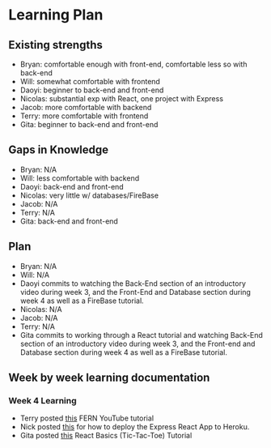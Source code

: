 # Learning Plan
## Existing strengths
- Bryan: comfortable enough with front-end, comfortable less so with back-end
- Will: somewhat comfortable with frontend
- Daoyi: beginner to back-end and front-end
- Nicolas: substantial exp with React, one project with Express
- Jacob: more comfortable with backend
- Terry: more comfortable with frontend
- Gita: beginner to back-end and front-end

## Gaps in Knowledge
- Bryan: N/A
- Will: less comfortable with backend
- Daoyi: back-end and front-end
- Nicolas: very little w/ databases/FireBase
- Jacob: N/A
- Terry: N/A
- Gita: back-end and front-end

## Plan
- Bryan: N/A
- Will: N/A
-  Daoyi commits to watching the Back-End section of an introductory video during week 3, and the Front-End and Database section during week 4 as well as a FireBase tutorial.
- Nicolas: N/A
- Jacob: N/A
- Terry: N/A
- Gita commits to working through a React tutorial and watching Back-End section of an introductory video during week 3, and the Front-end and Database section during week 4 as well as a FireBase tutorial.

## Week by week learning documentation

### Week 4 Learning

- Terry posted [this](https://ucsb-148-w23.slack.com/archives/C04LD26GB0B/p1675384232630679) FERN YouTube tutorial
- Nick posted [this](https://ucsb-148-w23.slack.com/archives/C04LD26GB0B/p1675399049986759) for how to deploy the Express React App to Heroku.
- Gita posted [this](https://ucsb-148-w23.slack.com/archives/C04LD26GB0B/p1675454898728019) React Basics (Tic-Tac-Toe) Tutorial
